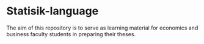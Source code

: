 # Statisik-language
The aim of this repository is to serve as learning material for economics and business faculty students in preparing their theses.

